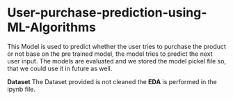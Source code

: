 # User-purchase-prediction-using-ML-Algorithms
This Model is used to predict whether the user tries to purchase the product or not base on the pre trained model, the model tries to predict the next user input. The models are evaluated and we stored the model pickel file so, that we could use it in future as well. 

**Dataset**
The Dataset provided is not cleaned the **EDA** is performed in the ipynb file.
